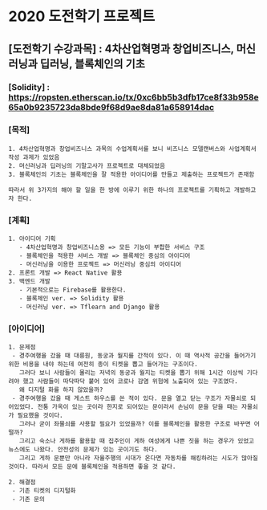 2020 도전학기 프로젝트
==================

## [도전학기 수강과목] : 4차산업혁명과 창업비즈니스, 머신러닝과 딥러닝, 블록체인의 기초

### [Solidity] : https://ropsten.etherscan.io/tx/0xc6bb5b3dfb17ce8f33b958e65a0b9235723da8bde9f68d9ae8da81a658914dac

### [목적]
    
    1. 4차산업혁명과 창업비즈니스 과목의 수업계획서를 보니 비즈니스 모델캔버스와 사업계획서 작성 과제가 있었음
    2. 머신러닝과 딥러닝의 기말고사가 프로젝트로 대체되었음
    3. 블록체인의 기초는 블록체인을 잘 적용한 아이디어를 만들고 제출하는 프로젝트가 존재함
    
    따라서 위 3가지의 해야 할 일을 한 방에 이루기 위한 하나의 프로젝트를 기획하고 개발하고자 한다. 

### [계획]
    
    1. 아이디어 기획
       - 4차산업혁명과 창업비즈니스용 => 모든 기능이 부합한 서비스 구조
       - 블록체인을 적용한 서비스 개발 => 블록체인 중심의 아이디어
       - 머신러닝을 이용한 프로젝트 => 머신러닝 중심의 아이디어
    2. 프론트 개발 => React Native 활용
    3. 백엔드 개발 
       - 기본적으로는 Firebase를 활용한다.
       - 블록체인 ver. => Solidity 활용
       - 머신러닝 ver. => Tflearn and Django 활용
### [아이디어]

    1. 문제점
     - 경주여행을 갔을 때 대릉원, 동궁과 월지를 간적이 있다. 이 때 역사적 공간을 들어가기 위한 비용을 내야 하는데 여전히 종이 티켓을 뽑고 들어가는 구조이다.
       그러다 보니 사람들이 몰리는 저녁의 동궁과 월지는 티켓을 뽑기 위해 1시간 이상씩 기다려야 했고 사람들이 따닥따닥 붙어 있어 코로나 감염 위험에 노출되어 있는 구조였다. 
       왜 디지털 화를 하지 않았을까?
     - 경주여행을 갔을 때 게스트 하우스를 쓴 적이 있다. 문을 열고 닫는 구조가 자물쇠로 되어있었다. 전통 가옥이 있는 곳이라 한지로 되어있는 문이라서 손님이 문을 닫을 때는 자물쇠가 필요했을 것이다.
       그러나 굳이 좌물쇠를 사용할 필요가 있었을까? 이를 블록체인을 활용한 구조로 바꾸면 어떨까?
       그리고 숙소나 게하를 활용할 때 집주인이 게하 여성에게 나쁜 짓을 하는 경우가 있었고 뉴스에도 나왔다. 안전성의 문제가 있는 곳이기도 하다.
       그리고 게하 문뿐만 아니라 자율주행의 시대가 온다면 자동차를 해킹하려는 시도가 많아질 것이다. 따라서 모든 문에 블록체인을 적용하면 좋을 것 같다.
    
    2. 해결점
     - 기존 티켓의 디지털화
     - 기존 문의 
